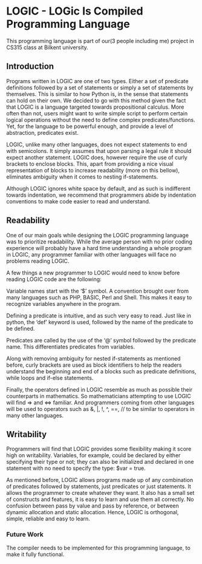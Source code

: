 # LOGIC - LOGic Is Compiled Programming Language
This programming language is part of our(3 people including me) project in CS315 class at Bilkent university.

## Introduction

Programs written in LOGIC are one of two types. Either a set of predicate definitions followed by a set of statements or simply a set of statements by themselves. This is similar to how Python is, in the sense that statements can hold on their own. We decided to go with this method given the fact that LOGIC is a language targeted towards propositional calculus. More often than not, users might want to write simple script to perform certain logical operations without the need to define complex predicates/functions. Yet, for the language to be powerful enough, and provide a level of abstraction, predicates exist. 

LOGIC, unlike many other languages, does not expect statements to end with semicolons. It simply assumes that upon parsing a legal rule it should expect another statement. LOGIC does, however require the use of curly brackets to enclose blocks. This, apart from providing a nice visual representation of blocks to increase readability (more on this bellow), eliminates ambiguity when it comes to nesting if-statements. 

Although LOGIC ignores white space by default, and as such is indifferent towards indentation, we recommend that programmers abide by indentation conventions to make code easier to read and understand.

## Readability

One of our main goals while designing the LOGIC programming language was to prioritize readability. While the average person with no prior coding experience will probably have a hard time understanding a whole program in LOGIC, any programmer familiar with other languages will face no problems reading LOGIC. 

A few things a new programmer to LOGIC would need to know before reading LOGIC code are the following:

Variable names start with the ‘$’ symbol. A convention brought over from many languages such as PHP, BASIC, Perl and Shell. This makes it easy to recognize variables anywhere in the program.

Defining a predicate is intuitive, and as such very easy to read. Just like in python, the ‘def’ keyword is used, followed by the name of the predicate to be defined.

Predicates are called by the use of the ‘@’ symbol followed by the predicate name. This differentiates predicates from variables.

Along with removing ambiguity for nested if-statements as mentioned before, curly brackets are used as block identifiers to help the readers understand the beginning and end of a blocks such as predicate definitions, while loops and if-else statements.

Finally, the operators defined in LOGIC resemble as much as possible their counterparts  in mathematics. So mathematicians attempting to use LOGIC will find => and ⇔ familiar. And programmers coming from other languages will be used to operators such as  &, |, !, ^, ==, //  to be similar to operators in many other languages.

## Writability

Programmers will find that LOGIC provides some flexibility making it score high on writability. Variables, for example, could be declared by either specifying their type or not; they can also be initialized and declared in one statement with no need to specify the type: $var = true. 

As mentioned before, LOGIC allows programs made up of any combination of predicates followed by statements, just predicates or just statements. It allows the programmer to create whatever they want. It also has a small set of constructs and features, it is easy to learn and use them all correctly. No confusion between pass by value  and pass by reference, or between dynamic allocation and static allocation. Hence, LOGIC is orthogonal, simple, reliable and easy to learn.

### Future Work
The compiler needs to be implemented for this programming language, to make it fully functional.
